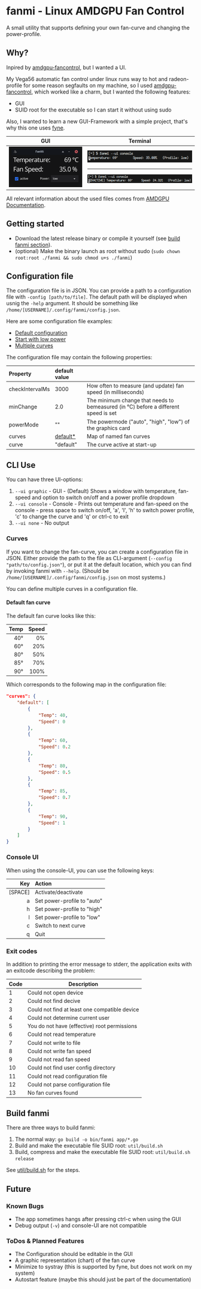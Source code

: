 # fanmi - Linux AMDGPU Fan Control

A small utility that supports defining your own fan-curve and changing the power-profile.

## Why?

Inpired by [amdgpu-fancontrol](https://github.com/grmat/amdgpu-fancontrol), but I wanted a UI.

My Vega56 automatic fan control under linux runs way to hot and radeon-profile for some reason segfaults on my machine, so I used [amdgpu-fancontrol](https://github.com/grmat/amdgpu-fancontrol), which worked like a charm, but I wanted the following features:

- GUI
- SUID root for the executable so I can start it without using sudo

Also, I wanted to learn a new GUI-Framework with a simple project, that's why this one uses [fyne](https://fyne.io/).

| GUI | Terminal |
|-|-|
| ![GUI Interface](doc/main_window01.png) | ![](doc/main_console01.png) <hr>![](doc/main_console02.png) |

All relevant information about the used files comes from [AMDGPU Documentation](https://docs.kernel.org/6.1/gpu/amdgpu/thermal.html).

## Getting started

- Download the latest release binary or compile it yourself (see [build fanmi section](#build-fanmi)).
- (optional) Make the binary launch as root without sudo (`sudo chown root:root ./fanmi && sudo chmod u+s ./fanmi`)

## Configuration file

The configuration file is in JSON.
You can provide a path to a configuration file with `-config [path/to/file]`.
The default path will be displayed when usnig the `-help` argument. It should be something like `/home/[USERNAME]/.config/fanmi/config.json`.

Here are some configuration file examples:

- [Default configuration](doc/fanmi_default_config.json)
- [Start with low power](doc/fanmi_low_config.json)
- [Multiple curves](doc/fanmi_multicurve_config.json)

The configuration file may contain the following properties:

| Property | default value | |
| :-       | :- | :- |
| checkIntervalMs | 3000 |  How often to measure (and update) fan speed (in milliseconds) |
| minChange | 2.0 | The minimum change that needs to bemeasured (in °C) before a different speed is set |
| powerMode | "" | The powermode ("auto", "high", "low") of the graphics card |
| curves | [default*](#default-fan-curve) | Map of named fan curves |
| curve | "default" | The curve active at start-up |

## CLI Use

You can have three UI-options:

1. `--ui graphic` - GUI - (Default) Shows a window with temperature, fan-speed and option to switch on/off and a power profile dropdown
2. `--ui console` - Console - Prints out temperature and fan-speed on the console - press space to switch on/off, 'a', 'l', 'h' to switch power profile, 'c' to change the curve and 'q' or ctrl-c to exit
3. `--ui none` - No output

### Curves

If you want to change the fan-curve, you can create a configuration file in JSON.
Either provide the path to the file as CLI-argument (`--config "path/to/config.json"`), or put it at the default location, which you can find by invoking fanmi with `--help`. (Should be `/home/[USERNAME]/.config/fanmi/config.json` on most systems.)

You can define multiple curves in a configuration file.

#### Default fan curve

The default fan curve looks like this:

| Temp | Speed |
|   -: |    -: |
|  40° |    0% |
|  60° |   20% |
|  80° |   50% |
|  85° |   70% |
|  90° |  100% |

Which corresponds to the following map in the configuration file:

```json
"curves": {
    "default": [
        {
            "Temp": 40,
            "Speed": 0
        },
        {
            "Temp": 60,
            "Speed": 0.2
        },
        {
            "Temp": 80,
            "Speed": 0.5
        },
        {
            "Temp": 85,
            "Speed": 0.7
        },
        {
            "Temp": 90,
            "Speed": 1
        }
    ]
}
```

### Console UI

When using the console-UI, you can use the following keys:

|     Key | Action                                     |
|      -: | :-                                         |
| [SPACE] | Activate/deactivate                        |
|       a | Set power-profile to "auto"                |
|       h | Set power-profile to "high"                |
|       l | Set power-profile to "low"                 |
|       c | Switch to next curve                       |
|       q | Quit                                       |

### Exit codes

In addition to printing the error message to stderr, the application exits with an exitcode describing the problem:

| Code | Description |
|-|-|
| 1 | Could not open device |
| 2 | Could not find decive |
| 3 | Could not find at least one compatible device |
| 4 | Could not determine current user |
| 5 | You do not have (effective) root permissions |
| 6 | Could not read temperature |
| 7 | Could not write to file |
| 8 | Could not write fan speed |
| 9 | Could not read fan speed |
| 10 | Could not find user config directory |
| 11 | Could not read configuration file |
| 12 | Could not parse configuration file |
| 13 | No fan curves found |

## Build fanmi

There are three ways to build fanmi:

1. The normal way: `go build -o bin/fanmi app/*.go`
1. Build and make the executable file SUID root: `util/build.sh`
1. Build, compress and make the executable file SUID root: `util/build.sh release`

See [util/build.sh](util/build.sh) for the steps.

## Future

### Known Bugs

- The app sometimes hangs after pressing ctrl-c when using the GUI
- Debug output (`-v`) and console-UI are not compatible

### ToDos & Planned Features

- The Configuration should be editable in the GUI
- A graphic representation (chart) of the fan curve
- Minimize to systray (this is supported by fyne, but does not work on my system)
- Autostart feature (maybe this should just be part of the documentation)
 